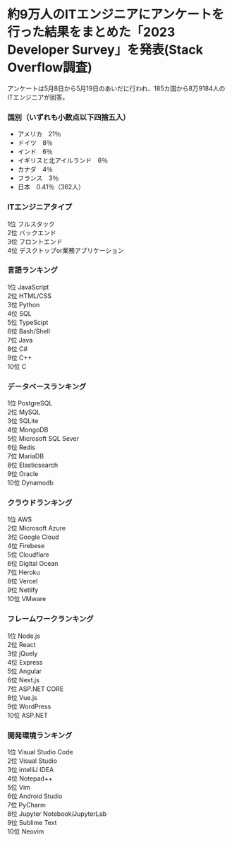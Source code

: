 # 約9万人のITエンジニアにアンケートを行った結果をまとめた「2023 Developer Survey」を発表(Stack Overflow調査)
アンケートは5月8日から5月19日のあいだに行われ、185カ国から8万9184人のITエンジニアが回答。<br>
### 国別（いずれも小数点以下四捨五入）
- アメリカ　21％<br>
- ドイツ　8％<br>
- インド　6％<br>
- イギリスと北アイルランド　6％<br>
- カナダ　4％<br>
- フランス　3％<br>
- 日本　0.41％（362人）<br>

### ITエンジニアタイプ
1位 フルスタック<br>
2位 バックエンド<br>
3位 フロントエンド<br>
4位 デスクトップor業務アプリケーション<br>

### 言語ランキング
1位 JavaScript<br>
2位 HTML/CSS<br>
3位 Python<br>
4位 SQL<br>
5位 TypeScipt<br>
6位 Bash/Shell<br>
7位 Java<br>
8位 C#<br>
9位 C++<br>
10位 C<br>

### データベースランキング
1位 PostgreSQL<br>
2位 MySQL<br>
3位 SQLite<br>
4位 MongoDB<br>
5位 Microsoft SQL Sever<br>
6位 Redis<br>
7位 MariaDB<br>
8位 Elasticsearch<br>
9位 Oracle<br>
10位 Dynamodb<br>

### クラウドランキング
1位 AWS<br>
2位 Microsoft Azure<br>
3位 Google Cloud<br>
4位 Firebese<br>
5位 Cloudflare<br>
6位 Digital Ocean<br>
7位 Heroku<br>
8位 Vercel<br>
9位 Netlify<br>
10位 VMware<br>

### フレームワークランキング
1位 Node.js<br>
2位 React<br>
3位 jQuely<br>
4位 Express<br>
5位 Angular<br>
6位 Next.js<br>
7位 ASP.NET CORE<br>
8位 Vue.js<br>
9位 WordPress<br>
10位 ASP.NET<br>

### 開発環境ランキング
1位 Visual Studio Code<br>
2位 Visual Studio<br>
3位 intelliJ IDEA<br>
4位 Notepad++<br>
5位 Vim<br>
6位 Android Studio<br>
7位 PyCharm<br>
8位 Jupyter Notebook/JupyterLab<br>
9位 Sublime Text<br>
10位 Neovim<br>
